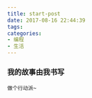 ```yaml
---
title: start-post
date: 2017-08-16 22:44:39
tags:
categories: 
- 编程
- 生活
---
```


### 我的故事由我书写

    做个行动派~
